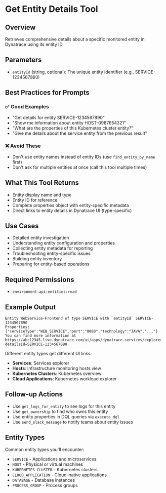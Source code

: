 # Get Entity Details Tool

## Overview

Retrieves comprehensive details about a specific monitored entity in Dynatrace using its entity ID.

## Parameters

- `entityId` (string, optional): The unique entity identifier (e.g., SERVICE-1234567890)

## Best Practices for Prompts

### ✅ Good Examples

- "Get details for entity SERVICE-1234567890"
- "Show me information about entity HOST-0987654321"
- "What are the properties of this Kubernetes cluster entity?"
- "Give me details about the service entity from the previous result"

### ❌ Avoid These

- Don't use entity names instead of entity IDs (use `find_entity_by_name` first)
- Don't ask for multiple entities at once (call this tool multiple times)

## What This Tool Returns

- Entity display name and type
- Entity ID for reference
- Complete properties object with entity-specific metadata
- Direct links to entity details in Dynatrace UI (type-specific)

## Use Cases

- Detailed entity investigation
- Understanding entity configuration and properties
- Collecting entity metadata for reporting
- Troubleshooting entity-specific issues
- Building entity inventory
- Preparing for entity-based operations

## Required Permissions

- `environment-api:entities:read`

## Example Output

```text
Entity WebService-Frontend of type SERVICE with `entityId` SERVICE-1234567890
Properties: {"serviceType":"WEB_SERVICE","port":"8080","technology":"JAVA","..."}
You can find more information at https://abc12345.live.dynatrace.com/ui/apps/dynatrace.services/explorer?detailsId=SERVICE-1234567890
```

Different entity types get different UI links:

- **Services**: Services explorer
- **Hosts**: Infrastructure monitoring hosts view
- **Kubernetes Clusters**: Kubernetes overview
- **Cloud Applications**: Kubernetes workload explorer

## Follow-up Actions

- Use `get_logs_for_entity` to see logs for this entity
- Use `get_ownership` to find who owns this entity
- Use entity properties in DQL queries via `execute_dql`
- Use `send_slack_message` to notify teams about entity issues

## Entity Types

Common entity types you'll encounter:

- `SERVICE` - Applications and microservices
- `HOST` - Physical or virtual machines
- `KUBERNETES_CLUSTER` - Kubernetes clusters
- `CLOUD_APPLICATION` - Cloud-native applications
- `DATABASE` - Database instances
- `PROCESS_GROUP` - Process groups
